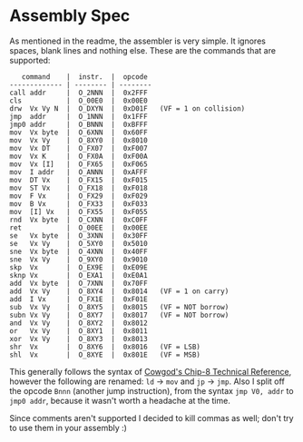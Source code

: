 # Assembly Spec

As mentioned in the readme, the assembler is very simple. It ignores spaces, blank lines and nothing else. These are the commands that are supported:

```
   command    |  instr.  |  opcode
------------- | -------- | --------
call addr     |  O_2NNN  |  0x2FFF
cls           |  O_00E0  |  0x00E0
drw  Vx Vy N  |  O_DXYN  |  0xD01F   (VF = 1 on collision)
jmp  addr     |  O_1NNN  |  0x1FFF
jmp0 addr     |  O_BNNN  |  0xBFFF
mov  Vx byte  |  O_6XNN  |  0x60FF
mov  Vx Vy    |  O_8XY0  |  0x8010
mov  Vx DT    |  O_FX07  |  0xF007
mov  Vx K     |  O_FX0A  |  0xF00A
mov  Vx [I]   |  O_FX65  |  0xF065
mov  I addr   |  O_ANNN  |  0xAFFF
mov  DT Vx    |  O_FX15  |  0xF015
mov  ST Vx    |  O_FX18  |  0xF018
mov  F Vx     |  O_FX29  |  0xF029
mov  B Vx     |  O_FX33  |  0xF033
mov  [I] Vx   |  O_FX55  |  0xF055
rnd  Vx byte  |  O_CXNN  |  0xC0FF
ret           |  O_00EE  |  0x00EE
se   Vx byte  |  O_3XNN  |  0x30FF
se   Vx Vy    |  O_5XY0  |  0x5010
sne  Vx byte  |  O_4XNN  |  0x40FF
sne  Vx Vy    |  O_9XY0  |  0x9010
skp  Vx       |  O_EX9E  |  0xE09E
sknp Vx       |  O_EXA1  |  0xE0A1
add  Vx byte  |  O_7XNN  |  0x70FF
add  Vx Vy    |  O_8XY4  |  0x8014   (VF = 1 on carry)
add  I Vx     |  O_FX1E  |  0xF01E
sub  Vx Vy    |  O_8XY5  |  0x8015   (VF = NOT borrow)
subn Vx Vy    |  O_8XY7  |  0x8017   (VF = NOT borrow)
and  Vx Vy    |  O_8XY2  |  0x8012
or   Vx Vy    |  O_8XY1  |  0x8011
xor  Vx Vy    |  O_8XY3  |  0x8013
shr  Vx       |  O_8XY6  |  0x8016   (VF = LSB)
shl  Vx       |  O_8XYE  |  0x801E   (VF = MSB)
```

This generally follows the syntax of [Cowgod's Chip-8 Technical Reference](http://devernay.free.fr/hacks/chip8/C8TECH10.HTM), however the following are renamed: `ld` -> `mov` and `jp` -> `jmp`. Also I split off the opcode `Bnnn` (another jump instruction), from the syntax `jmp V0, addr` to `jmp0 addr`, because it wasn't worth a headache at the time.

Since comments aren't supported I decided to kill commas as well; don't try to use them in your assembly :)
